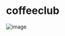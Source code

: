 # coffeeclub
![image](https://drive.google.com/uc?export=view&id=1lK4rS5heWWMe-mKSDr-Ny5uTuMAdmLXc)
